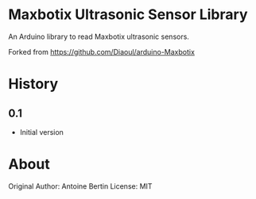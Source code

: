 # Maxbotix Ultrasonic Sensor Library

An Arduino library to read Maxbotix ultrasonic sensors.

Forked from https://github.com/Diaoul/arduino-Maxbotix

History
=======
0.1
---

* Initial version

About
=====
Original Author: Antoine Bertin
License: MIT
